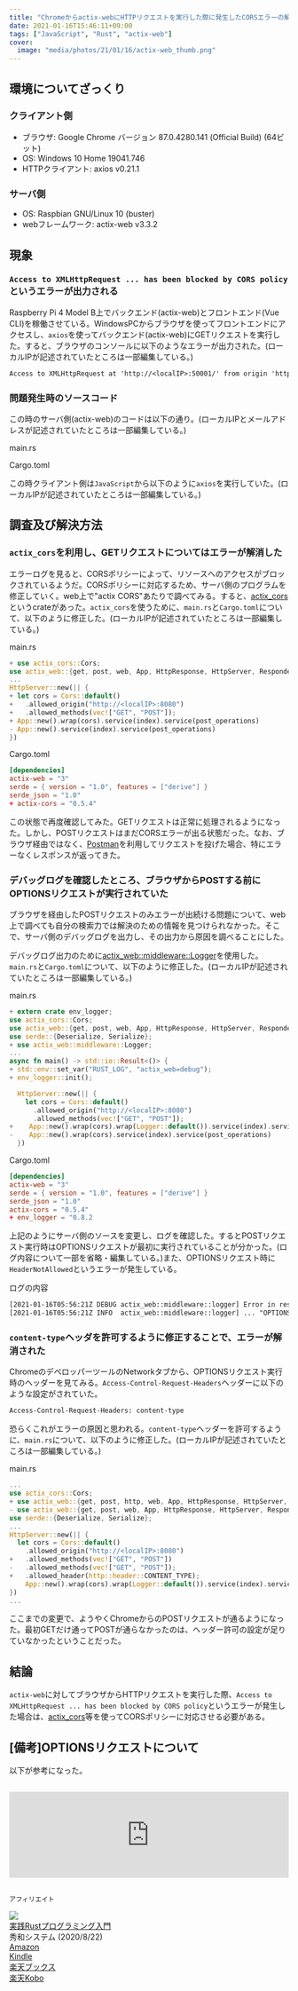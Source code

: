```yaml
---
title: "Chromeからactix-webにHTTPリクエストを実行した際に発生したCORSエラーの解消"
date: 2021-01-16T15:46:11+09:00
tags: ["JavaScript", "Rust", "actix-web"]
cover:
  image: "media/photos/21/01/16/actix-web_thumb.png"
---
```


## 環境についてざっくり

### クライアント側

- ブラウザ: Google Chrome バージョン 87.0.4280.141 (Official Build) (64ビット)
- OS: Windows 10 Home 19041.746
- HTTPクライアント: axios v0.21.1

### サーバ側

- OS: Raspbian GNU/Linux 10 (buster)
- webフレームワーク: actix-web v3.3.2

## 現象

### `Access to XMLHttpRequest ... has been blocked by CORS policy`というエラーが出力される

Raspberry Pi 4 Model B上でバックエンド(actix-web)とフロントエンド(Vue CLI)を稼働させている。WindowsPCからブラウザを使ってフロントエンドにアクセスし、`axios`を使ってバックエンド(actix-web)にGETリクエストを実行した。すると、ブラウザのコンソールに以下のようなエラーが出力された。(ローカルIPが記述されていたところは一部編集している。)

```txt
Access to XMLHttpRequest at 'http://<localIP>:50001/' from origin 'http://<localIP>:8080' has been blocked by CORS policy: No 'Access-Control-Allow-Origin' header is present on the requested resource.
```

### 問題発生時のソースコード

この時のサーバ側(actix-web)のコードは以下の通り。(ローカルIPとメールアドレスが記述されていたところは一部編集している。)

main.rs

<script src="https://gist.github.com/kouya17/6c91b4682d1418f80ca3a9fdafc7a0bd.js"></script>

Cargo.toml

<script src="https://gist.github.com/kouya17/e73729184a701292d3606f44147ac923.js"></script>

この時クライアント側は`JavaScript`から以下のように`axios`を実行していた。(ローカルIPが記述されていたところは一部編集している。)

<script src="https://gist.github.com/kouya17/66130b0dabb1d1a0983841420925aaee.js"></script>

## 調査及び解決方法

### `actix_cors`を利用し、GETリクエストについてはエラーが解消した

エラーログを見ると、CORSポリシーによって、リソースへのアクセスがブロックされているようだ。CORSポリシーに対応するため、サーバ側のプログラムを修正していく。web上で"actix CORS"あたりで調べてみる。すると、[actix_cors](https://docs.rs/actix-cors/0.5.4/actix_cors/)というcrateがあった。`actix_cors`を使うために、`main.rs`と`Cargo.toml`について、以下のように修正した。(ローカルIPが記述されていたところは一部編集している。)

main.rs

```rs
+ use actix_cors::Cors;
use actix_web::{get, post, web, App, HttpResponse, HttpServer, Responder};
...
HttpServer::new(|| {
+ let cors = Cors::default()
+   .allowed_origin("http://<localIP>:8080")
+   .allowed_methods(vec!["GET", "POST"]);
+ App::new().wrap(cors).service(index).service(post_operations)
- App::new().service(index).service(post_operations)
})
```

Cargo.toml

```toml
[dependencies]
actix-web = "3"
serde = { version = "1.0", features = ["derive"] }
serde_json = "1.0"
+ actix-cors = "0.5.4"
```

この状態で再度確認してみた。GETリクエストは正常に処理されるようになった。しかし、POSTリクエストはまだCORSエラーが出る状態だった。なお、ブラウザ経由ではなく、[Postman](https://www.postman.com/)を利用してリクエストを投げた場合、特にエラーなくレスポンスが返ってきた。

### デバッグログを確認したところ、ブラウザからPOSTする前にOPTIONSリクエストが実行されていた

ブラウザを経由したPOSTリクエストのみエラーが出続ける問題について、web上で調べても自分の検索力では解決のための情報を見つけられなかった。そこで、サーバ側のデバッグログを出力し、その出力から原因を調べることにした。

デバッグログ出力のために[actix_web::middleware::Logger](https://docs.rs/actix-web/0.6.0/actix_web/middleware/struct.Logger.html)を使用した。`main.rs`と`Cargo.toml`について、以下のように修正した。(ローカルIPが記述されていたところは一部編集している。)

main.rs

```rs
+ extern crate env_logger;
use actix_cors::Cors;
use actix_web::{get, post, web, App, HttpResponse, HttpServer, Responder};
use serde::{Deserialize, Serialize};
+ use actix_web::middleware::Logger;
...
async fn main() -> std::io::Result<()> {
+ std::env::set_var("RUST_LOG", "actix_web=debug");
+ env_logger::init();

  HttpServer::new(|| {
    let cors = Cors::default()
      .allowed_origin("http://<localIP>:8080")
      .allowed_methods(vec!["GET", "POST"]);
+    App::new().wrap(cors).wrap(Logger::default()).service(index).service(post_operations)
-    App::new().wrap(cors).service(index).service(post_operations)
  })
```

Cargo.toml

```toml
[dependencies]
actix-web = "3"
serde = { version = "1.0", features = ["derive"] }
serde_json = "1.0"
actix-cors = "0.5.4"
+ env_logger = "0.8.2
```

上記のようにサーバ側のソースを変更し、ログを確認した。するとPOSTリクエスト実行時はOPTIONSリクエストが最初に実行されていることが分かった。(ログ内容について一部を省略・編集している。)また、OPTIONSリクエスト時に`HeaderNotAllowed`というエラーが発生している。

ログの内容

```txt
[2021-01-16T05:56:21Z DEBUG actix_web::middleware::logger] Error in response: HeadersNotAllowed
[2021-01-16T05:56:21Z INFO  actix_web::middleware::logger] ... "OPTIONS /operations HTTP/1.1" 400 44 "http://<localIP>:8080/" ...
```

### `content-type`ヘッダを許可するように修正することで、エラーが解消された

ChromeのデベロッパーツールのNetworkタブから、OPTIONSリクエスト実行時のヘッダーを見てみる。`Access-Control-Request-Headers`ヘッダーに以下のような設定がされていた。

```txt
Access-Control-Request-Headers: content-type
```

恐らくこれがエラーの原因と思われる。`content-type`ヘッダーを許可するように、`main.rs`について、以下のように修正した。(ローカルIPが記述されていたところは一部編集している。)

main.rs

```rs
...
use actix_cors::Cors;
+ use actix_web::{get, post, http, web, App, HttpResponse, HttpServer, Responder};
- use actix_web::{get, post, web, App, HttpResponse, HttpServer, Responder};
use serde::{Deserialize, Serialize};
...
HttpServer::new(|| {
  let cors = Cors::default()
    .allowed_origin("http://<localIP>:8080")
+   .allowed_methods(vec!["GET", "POST"])
-   .allowed_methods(vec!["GET", "POST"]);
+   .allowed_header(http::header::CONTENT_TYPE);
    App::new().wrap(cors).wrap(Logger::default()).service(index).service(post_operations)
})
...
```

ここまでの変更で、ようやくChromeからのPOSTリクエストが通るようになった。最初GETだけ通ってPOSTが通らなかったのは、ヘッダー許可の設定が足りていなかったということだった。

## 結論

`actix-web`に対してブラウザからHTTPリクエストを実行した際、`Access to XMLHttpRequest ... has been blocked by CORS policy`というエラーが発生した場合は、[actix_cors](https://docs.rs/actix-cors/0.5.4/actix_cors/)等を使ってCORSポリシーに対応させる必要がある。

## [備考]OPTIONSリクエストについて

以下が参考になった。

<iframe class="hatenablogcard" style="width:100%;height:155px;margin:15px 0;max-width:680px;" title="CORS: OPTIONSリクエスト（preflight request）を避ける - Qiita" src="https://hatenablog-parts.com/embed?url=https://qiita.com/nnishimura/items/1f156f05b26a5bce3672" frameborder="0" scrolling="no"></iframe>

<small>アフィリエイト</small>

<div class="kattene">
    <div class="kattene__imgpart"><a target="_blank" rel="noopener" href="https://www.amazon.co.jp/%E5%AE%9F%E8%B7%B5Rust%E3%83%97%E3%83%AD%E3%82%B0%E3%83%A9%E3%83%9F%E3%83%B3%E3%82%B0%E5%85%A5%E9%96%80-%E5%88%9D%E7%94%B0-%E7%9B%B4%E4%B9%9F/dp/4798061700/ref=as_li_ss_tl?__mk_ja_JP=%E3%82%AB%E3%82%BF%E3%82%AB%E3%83%8A&dchild=1&keywords=rust&qid=1610780242&sr=8-1&linkCode=ll1&tag=kouya17-22&linkId=017584a8e1cc2c7ad92ced0f49ccf34f&language=ja_JP"><img src="//ws-fe.amazon-adsystem.com/widgets/q?_encoding=UTF8&MarketPlace=JP&ASIN=B08PF27TRZ&ServiceVersion=20070822&ID=AsinImage&WS=1&Format=_SL160_&tag=kouya17-22"></a></div>
    <div class="kattene__infopart">
      <div class="kattene__title"><a target="_blank" rel="noopener" href="https://www.amazon.co.jp/%E5%AE%9F%E8%B7%B5Rust%E3%83%97%E3%83%AD%E3%82%B0%E3%83%A9%E3%83%9F%E3%83%B3%E3%82%B0%E5%85%A5%E9%96%80-%E5%88%9D%E7%94%B0-%E7%9B%B4%E4%B9%9F/dp/4798061700/ref=as_li_ss_tl?__mk_ja_JP=%E3%82%AB%E3%82%BF%E3%82%AB%E3%83%8A&dchild=1&keywords=rust&qid=1610780242&sr=8-1&linkCode=ll1&tag=kouya17-22&linkId=017584a8e1cc2c7ad92ced0f49ccf34f&language=ja_JP">実践Rustプログラミング入門</a></div>
      <div class="kattene__description">秀和システム (2020/8/22)</div>
      <div class="kattene__btns __four">
      <div><a class="kattene__btn __orange" target="_blank" rel="noopener" href="https://www.amazon.co.jp/%E5%AE%9F%E8%B7%B5Rust%E3%83%97%E3%83%AD%E3%82%B0%E3%83%A9%E3%83%9F%E3%83%B3%E3%82%B0%E5%85%A5%E9%96%80-%E5%88%9D%E7%94%B0-%E7%9B%B4%E4%B9%9F/dp/4798061700/ref=as_li_ss_tl?__mk_ja_JP=%E3%82%AB%E3%82%BF%E3%82%AB%E3%83%8A&dchild=1&keywords=rust&qid=1610780242&sr=8-1&linkCode=ll1&tag=kouya17-22&linkId=017584a8e1cc2c7ad92ced0f49ccf34f&language=ja_JP">Amazon</a></div>
      <div><a class="kattene__btn __blue" target="_blank" rel="noopener" href="https://www.amazon.co.jp/%E5%AE%9F%E8%B7%B5Rust%E3%83%97%E3%83%AD%E3%82%B0%E3%83%A9%E3%83%9F%E3%83%B3%E3%82%B0%E5%85%A5%E9%96%80-%E5%88%9D%E7%94%B0%E7%9B%B4%E4%B9%9F-ebook/dp/B08PF27TRZ/ref=as_li_ss_tl?_encoding=UTF8&qid=1610780242&sr=8-1&linkCode=ll1&tag=kouya17-22&linkId=5c867b867597e3fee85c7057d091a41c&language=ja_JP">Kindle</a></div>
      <div><a class="kattene__btn __red" target="_blank" rel="noopener" href="https://hb.afl.rakuten.co.jp/ichiba/1585b2d3.e3af76f2.1585b2d4.494d3f80/?pc=https%3A%2F%2Fitem.rakuten.co.jp%2Fbook%2F16412188%2F&link_type=picttext&ut=eyJwYWdlIjoiaXRlbSIsInR5cGUiOiJwaWN0dGV4dCIsInNpemUiOiIyNDB4MjQwIiwibmFtIjoxLCJuYW1wIjoicmlnaHQiLCJjb20iOjEsImNvbXAiOiJkb3duIiwicHJpY2UiOjEsImJvciI6MSwiY29sIjoxLCJiYnRuIjoxLCJwcm9kIjowLCJhbXAiOmZhbHNlfQ%3D%3D">楽天ブックス</a></div>
      <div><a class="kattene__btn __green" target="_blank" rel="noopener" href="https://hb.afl.rakuten.co.jp/ichiba/1592b466.7f5ea7c8.1592b467.70471b78/?pc=https%3A%2F%2Fitem.rakuten.co.jp%2Frakutenkobo-ebooks%2F5c337ea495783dca97274849dd703f01%2F&link_type=picttext&ut=eyJwYWdlIjoiaXRlbSIsInR5cGUiOiJwaWN0dGV4dCIsInNpemUiOiIyNDB4MjQwIiwibmFtIjoxLCJuYW1wIjoicmlnaHQiLCJjb20iOjEsImNvbXAiOiJkb3duIiwicHJpY2UiOjEsImJvciI6MSwiY29sIjoxLCJiYnRuIjoxLCJwcm9kIjowLCJhbXAiOmZhbHNlfQ%3D%3D">楽天Kobo</a></div>
      </div>
    </div>
</div>